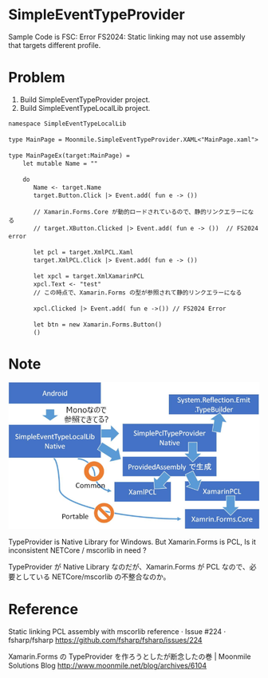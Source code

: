 SimpleEventTypeProvider
===============
Sample Code is FSC: Error FS2024: Static linking may not use assembly that targets different profile.

# Problem

1. Build SimpleEventTypeProvider project.
2. Build SimpleEventTypeLocalLib project.

```F#
namespace SimpleEventTypeLocalLib

type MainPage = Moonmile.SimpleEventTypeProvider.XAML<"MainPage.xaml">

type MainPageEx(target:MainPage) =
    let mutable Name = ""
   
    do
       Name <- target.Name
       target.Button.Click |> Event.add( fun e -> ())  

       // Xamarin.Forms.Core が動的ロードされているので、静的リンクエラーになる
       // target.XButton.Clicked |> Event.add( fun e -> ())  // FS2024 error

       let pcl = target.XmlPCL.Xaml
       target.XmlPCL.Click |> Event.add( fun e -> ())

       let xpcl = target.XmlXamarinPCL
       xpcl.Text <- "test"
       // この時点で、Xamarin.Forms の型が参照されて静的リンクエラーになる

       xpcl.Clicked |> Event.add( fun e ->()) // FS2024 Error

       let btn = new Xamarin.Forms.Button()
       ()
```

# Note

![Alt fig](/doc/image1.png)


TypeProvider is Native Library for Windows. But Xamarin.Forms is PCL, Is it inconsistent NETCore / mscorlib in need ?

TypeProvider が Native Library なのだが、Xamarin.Forms が PCL なので、必要としている NETCore/mscorlib の不整合なのか。


# Reference 

Static linking PCL assembly with mscorlib reference · Issue #224 · fsharp/fsharp
https://github.com/fsharp/fsharp/issues/224

Xamarin.Forms の TypeProvider を作ろうとしたが断念したの巻 | Moonmile Solutions Blog
http://www.moonmile.net/blog/archives/6104



